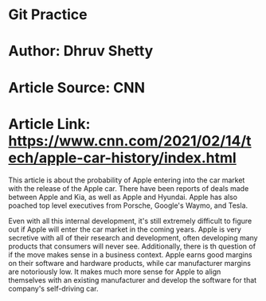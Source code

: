 # Git Practice
# Author: Dhruv Shetty

# Article Source: CNN
# Article Link: https://www.cnn.com/2021/02/14/tech/apple-car-history/index.html

This article is about the probability of Apple entering into the car market with the release of the Apple car. There have been reports of deals made between Apple and Kia, as well as Apple and Hyundai. Apple has also poached top level executives from Porsche, Google's Waymo, and Tesla.

Even with all this internal development, it's still extremely difficult to figure out if Apple will enter the car market in the coming years. Apple is very secretive with all of their research and development, often developing many products that consumers will never see. Additionally, there is th question of if the move makes sense in a business context. Apple earns good margins on their software and hardware products, while car manufacturer margins are notoriously low. It makes much more sense for Apple to align themselves with an existing manufacturer and develop the software for that company's self-driving car.